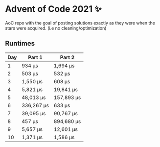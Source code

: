 # Advent of Code 2021 ✨

AoC repo with the goal of posting solutions exactly as they were when the stars were acquired. (i.e no cleaning/optimization)

## Runtimes
|   Day | Part 1     | Part 2     |
|-------|------------|------------|
|     1 | 934 µs     | 1,694 µs   |
|     2 | 503 µs     | 532 µs     |
|     3 | 1,550 µs   | 608 µs     |
|     4 | 5,821 µs   | 19,841 µs  |
|     5 | 48,013 µs  | 157,893 µs |
|     6 | 336,267 µs | 633 µs     |
|     7 | 39,095 µs  | 90,767 µs  |
|     8 | 457 µs     | 894,680 µs |
|     9 | 5,657 µs   | 12,601 µs  |
|    10 | 1,371 µs   | 1,586 µs   |